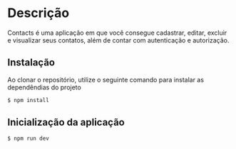 # Descrição

Contacts é uma aplicação em que você consegue cadastrar, editar, excluir e visualizar seus contatos, além de contar com autenticação e autorização.

## Instalação

Ao clonar o repositório, utilize o seguinte comando para instalar as dependêndias do projeto

```bash
$ npm install
```

## Inicialização da aplicação

```bash
$ npm run dev
```